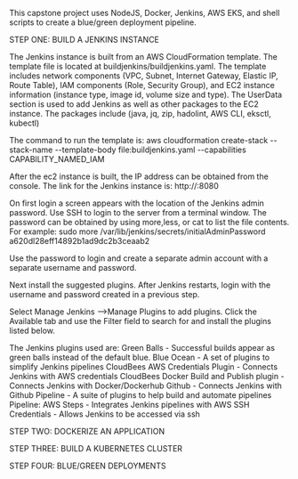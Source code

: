 This capstone project uses NodeJS, Docker, Jenkins, AWS EKS, and shell scripts to create a blue/green deployment pipeline.

STEP ONE: BUILD A JENKINS INSTANCE

The Jenkins instance is built from an AWS CloudFormation template. The template file is located at buildjenkins/buildjenkins.yaml. The template includes network components (VPC, Subnet, Internet Gateway, Elastic IP, Route Table), IAM components (Role, Security Group), and EC2 instance information (instance type, image id, volume size and type). The UserData section is used to add Jenkins as well as other packages to the EC2 instance. The packages include (java, jq, zip, hadolint, AWS CLI, eksctl, kubectl)

The command to run the template is:
aws cloudformation create-stack --stack-name <stackname> --template-body file:buildjenkins.yaml --capabilities CAPABILITY_NAMED_IAM

After the ec2 instance is built, the IP address can be obtained from the console. The link for the Jenkins instance is:
http://<IP ADDRESS>:8080

On first login a screen appears with the location of the Jenkins admin password. Use SSH to login to the server from a terminal window. The password can be obtained by using more,less, or cat to list the file contents. For example:
sudo more /var/lib/jenkins/secrets/initialAdminPassword
a620dl28eff14892b1ad9dc2b3ceaab2

Use the password to login and create a separate admin account with a separate username and password.

Next install the suggested plugins. After Jenkins restarts, login with the username and password created in a previous step.

Select Manage Jenkins -->Manage Plugins to add plugins. Click the Available tab and use the Filter field to search for and install the plugins listed below.

 The Jenkins plugins used are: 
    Green Balls - Successful builds appear as green balls instead of the default blue.
    Blue Ocean - A set of plugins to simplify Jenkins pipelines
    CloudBees AWS Credentials Plugin - Connects Jenkins with AWS credentials
    CloudBees Docker Build and Publish plugin - Connects Jenkins with Docker/Dockerhub
    Github - Connects Jenkins with Github
    Pipeline - A suite of plugins to help build and automate pipelines
    Pipeline: AWS Steps - Integrates Jenkins pipelines with AWS
    SSH Credentials - Allows Jenkins to be accessed via ssh


STEP TWO: DOCKERIZE AN APPLICATION




STEP THREE: BUILD A KUBERNETES CLUSTER



STEP FOUR: BLUE/GREEN DEPLOYMENTS